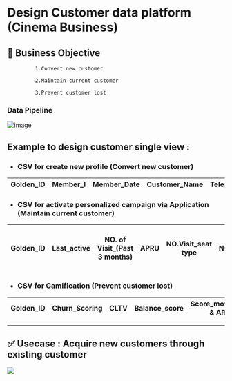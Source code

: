 # Design Customer data platform (Cinema Business)

## :triangular_flag_on_post: **Business Objective**

             1.Convert new customer
 
             2.Maintain current customer

             3.Prevent customer lost

### Data Pipeline

![image](https://github.com/aeangwara/MADT-8101-Customer-Analytics/assets/126969270/405441cc-90aa-431a-aad3-8991219773c1)


## Example to design customer single view :

- ### CSV for create new profile (Convert new customer)

| Golden_ID | Member_I | Member_Date | Customer_Name | Telephone_Number | Line_ID | Email | Register_Channel | DOB | Sex | Occupation | CAC |
|---|---|---|---|---|---|---|---|---|---|---|---|

- ### CSV for activate personalized campaign via Application (Maintain current customer)

| Golden_ID 	| Last_active 	| NO. of Visit_(Past 3 months) 	| APRU 	| NO.Visit_seat type 	| NO.Visit_Drink&Snack 	| Kind of movies visit in 3 months 	| Spending_index 	| Avg. of ticket purchase 	| Mean time between pur. 	| CLTV 	| Disc. score 	|
|-----------	|-------------	|------------------------------	|------	|--------------------	|----------------------	|----------------------------------	|----------------	|-------------------------	|------------------------	|------	|-------------	|

- ### CSV for Gamification (Prevent customer lost)
  
| Golden_ID 	| Churn_Scoring 	| CLTV 	| Balance_score 	| Score_movement & ARP 	| Redemption_items 	|
|-----------	|---------------	|------	|---------------	|----------------------	|------------------	|

---

## :white_check_mark: Usecase : Acquire new customers through existing customer

[![](https://mermaid.ink/img/pako:eNpVkMtOwzAQRX_F8gqkFvZZIOXBsgKJrki6mNqTxsKPyB5TlST_jp0sKF6N79wzr4kLJ5EXvNfuKgbwxI5NZ1l6ZVt--ydS4guJjdGnbMAT2-9f5lrHQOiVvbDzjfUIFD3OrHp4965XGrMqNk943KpVGWT1VCfVGfWDgQkwI6iLvXMvm7leu7zZVLNpGwjD2YGXzDiryK1t_7EDWIv6dM8er25mr235XDHCQBnJeb7jBr0BJdPKUwY6TgMa7HiRQok9RE0d7-ySrBDJfdys4AX5iDseRwmEjYKLB8OLHnRI6gj207m_P8o85GE763rd5RdXE3mX?type=png)](https://mermaid.live/edit#pako:eNpVkMtOwzAQRX_F8gqkFvZZIOXBsgKJrki6mNqTxsKPyB5TlST_jp0sKF6N79wzr4kLJ5EXvNfuKgbwxI5NZ1l6ZVt--ydS4guJjdGnbMAT2-9f5lrHQOiVvbDzjfUIFD3OrHp4965XGrMqNk943KpVGWT1VCfVGfWDgQkwI6iLvXMvm7leu7zZVLNpGwjD2YGXzDiryK1t_7EDWIv6dM8er25mr235XDHCQBnJeb7jBr0BJdPKUwY6TgMa7HiRQok9RE0d7-ySrBDJfdys4AX5iDseRwmEjYKLB8OLHnRI6gj207m_P8o85GE763rd5RdXE3mX)
